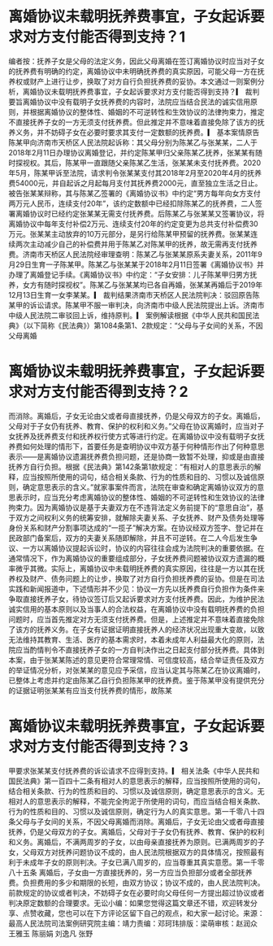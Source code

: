 # 离婚协议未载明抚养费事宜，子女起诉要求对方支付能否得到支持？1

编者按：抚养子女是父母的法定义务，因此父母离婚在签订离婚协议时应当对子女的抚养费有明确的约定，离婚协议中未明确抚养费的真实原因，可能父母一方在抚养权或财产上进行让步，换取了对方自行负担抚养费的妥协。本文通过一则案例分析，离婚协议未载明抚养费事宜，子女起诉要求对方支付能否得到支持？▎ 裁判要旨离婚协议中没有载明子女抚养费的内容时，法院应当结合民法的诚实信用原则，并根据离婚协议的整体性、婚姻的不可逆转性和生效协议的法律拘束力，推定不直接抚养子女的一方无须支付抚养费。但此推定并不意味着直接免除了该方的抚养义务，并不妨碍子女在必要时要求其支付一定数额的抚养费。▎ 基本案情原告陈某甲向济南市天桥区人民法院起诉称：其父母分别为陈某乙与张某某，二人于2018年2月11日办理协议离婚登记，并约定陈某甲归父亲陈某乙抚养，张某某有随时探视权。其后，陈某甲一直跟随父亲陈某乙生活，张某某未支付抚养费。2020年5月，陈某甲诉至法院，请求判令张某某支付其2018年2月至2020年4月的抚养费54000元，并自起诉之月起每月支付其抚养费2000元，直至独立生活之日止。被告张某某辩称，其与陈某乙签署的《离婚协议书》中约定“男方每年向女方支付两万元人民币，连续支付20年”，该约定数额中已经扣除陈某乙的抚养费，二人签署离婚协议时已经约定张某某无需支付抚养费。后陈某乙与张某某又签署协议，将离婚协议中每年支付补偿2万元、连续支付20年的约定变更为总共支付补偿费30万元。张某某主动放弃的10万元部分，是另行给陈某甲预留的抚养费。张某某连续两次主动减少自己的补偿费并用于陈某乙对陈某甲的抚养，故无需再支付抚养费。济南市天桥区人民法院经审理查明：陈某乙与张某某原系夫妻关系，2011年9月29日生育一子陈某甲。陈某乙与张某某于2018年2月11日签署《离婚协议书》并办理了离婚登记手续。《离婚协议书》中约定：“子女安排：儿子陈某甲归男方抚养，女方有随时探视权”。陈某乙与张某某均已各自再婚，张某某再婚后于2019年12月13日生育一女李某某。▎ 裁判结果济南市天桥区人民法院判决：驳回原告陈某甲的诉讼请求。陈某甲不服一审判决，向济南市中级人民法院提出上诉。济南市中级人民法院二审驳回上诉，维持原判。▎ 案例解读根据《中华人民共和国民法典》（以下简称《民法典》）第1084条第1、2款规定：“父母与子女间的关系，不因父母离婚

# 离婚协议未载明抚养费事宜，子女起诉要求对方支付能否得到支持？2

而消除。离婚后，子女无论由父或者母直接抚养，仍是父母双方的子女。离婚后，父母对于子女仍有抚养、教育、保护的权利和义务。”父母在协议离婚时，应当对子女抚养及抚养费支付和抚养权行使方式等进行约定。在离婚协议中没有载明子女抚养费如何处理的情形下，首要任务是查明协议中双方基于何种情形作出了何种意思表示——是离婚协议遗漏抚养费负担问题，还是协商一致暂不处理，抑或是由直接抚养方自行负担。根据《民法典》第142条第1款规定：“有相对人的意思表示的解释，应当按照所使用的词句，结合相关条款、行为的性质和目的、习惯以及诚信原则，确定意思表示的含义。”就家事案件而言，法院在审查和确定离婚协议双方的意思表示时，应当充分考虑离婚协议的整体性、婚姻的不可逆转性和生效协议的法律拘束力。因为离婚协议是基于夫妻双方在不违背法定义务前提下的“意思自治”，基于双方之间权利义务的统筹安排，就解除夫妻关系、子女抚养、财产及债务处理等身份关系和财产分割事项达成的“一揽子”解决方案。在协议经双方签字、登记并在民政部门备案后，双方的夫妻关系随即解除，并且不可逆转。在二人今后发生争议、一方以离婚协议提起诉讼时，协议的内容往往会成为法院判决的重要依据。在通常情况下，作为离婚协议的重要组成部分，子女抚养费问题被协议双方遗漏的概率微乎其微。实际上，离婚协议中未载明抚养费的真实原因，往往是一方以其在抚养权及财产、债务问题上的让步，换取了对方自行负担抚养费的妥协。但是在司法实践和新闻报道中，下述情形并不少见：协议一方先以抚养费自行负担作为条件来争取直接抚养子女，待协议签订后又起诉要求对方支付抚养费。因此，为维护民法诚实信用的基本原则以及当事人的合法权益，在离婚协议中没有载明抚养费的负担问题时，应当首先推定对方无须支付抚养费。但是，上述推定并不意味着直接免除了该方的抚养义务。在子女有证据证明直接抚养人的经济状况出现重大变故，以致无法维持其教育、生活、医疗的基本需求时，本着未成年人利益最大化的原则，法院应当酌情判令不直接抚养子女的一方自判决作出之日起支付部分抚养费。具体到本案，由于张某某陈述的意见更符合常理常情、可信度较高，结合举证责任及双方的举证情况分析，对张某某的意见应予采信，应当认定其与陈某乙在协议离婚时，已整体上考虑并约定由陈某乙自行负担陈某甲的抚养费。鉴于陈某甲没有提供充分的证据证明张某某有应当支付抚养费的情形，故陈某

# 离婚协议未载明抚养费事宜，子女起诉要求对方支付能否得到支持？3

甲要求张某某支付抚养费的诉讼请求不应得到支持。▎ 相关法条《中华人民共和国民法典》第一百四十二条有相对人的意思表示的解释，应当按照所使用的词句，结合相关条款、行为的性质和目的、习惯以及诚信原则，确定意思表示的含义。无相对人的意思表示的解释，不能完全拘泥于所使用的词句，而应当结合相关条款、行为的性质和目的、习惯以及诚信原则，确定行为人的真实意思。第一千零八十四条父母与子女间的关系，不因父母离婚而消除。离婚后，子女无论由父或者母直接抚养，仍是父母双方的子女。离婚后，父母对于子女仍有抚养、教育、保护的权利和义务。离婚后，不满两周岁的子女，以由母亲直接抚养为原则。已满两周岁的子女，父母双方对抚养问题协议不成的，由人民法院根据双方的具体情况，按照最有利于未成年子女的原则判决。子女已满八周岁的，应当尊重其真实意愿。第一千零八十五条 离婚后，子女由一方直接抚养的，另一方应当负担部分或者全部抚养费。负担费用的多少和期限的长短，由双方协议；协议不成的，由人民法院判决。前款规定的协议或者判决，不妨碍子女在必要时向父母任何一方提出超过协议或者判决原定数额的合理要求。无讼小编：如果您觉得这篇文章还不错，欢迎转发分享、点赞收藏，您也可以在下方评论区留下自己的观点，和大家一起讨论。来源：最高人民法院司法案例研究院主编：靖力责编：邓珂玮排版：梁萌审核：赵润众 王雅玉 陈丽娟 刘逸凡 张野

